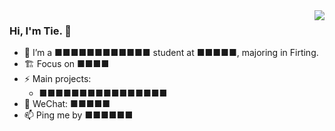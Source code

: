 <img align="right" src="https://github-readme-stats.vercel.app/api?username=TieWay59&show_icons=true&icon_color=ad0d52&text_color=24292e&bg_color=ffffff&hide_title=true" />

### Hi, I'm Tie. 👋

- 🌱 I’m a ■■■■■■■■■■■■ student at ■■■■■, majoring in Firting. 
- 🏗 Focus on ■■■■
- ⚡ Main projects: 
  - ■■■■■■■■■■■■■■■■
- 💬 WeChat: ■■■■■
- 📫 Ping me by ■■■■■■
